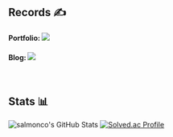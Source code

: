 ## Records ✍️
#### Portfolio: <a href="https://global-exhaust-9bd.notion.site/Bong-Jisu-4ee4b12b28a94975931d6d7c173a65fc?pvs=4" target="_blank"><img src="https://img.shields.io/badge/Notion-424242?style=flat&logo=Notion&logoColor=white"/></a>
#### Blog: <a href="https://blog.naver.com/xkqjsslsek80" target="_blank"><img src="https://img.shields.io/badge/Blog-03C75A?style=flat&logo=Naver&logoColor=white"/></a>

<br>

## Stats 📊
![salmonco's GitHub Stats](https://github-readme-stats.vercel.app/api?username=salmonco&show_icons=true&theme=onedark)
[![Solved.ac Profile](http://mazassumnida.wtf/api/v2/generate_badge?boj=subtleen21)](https://solved.ac/subtleen21/)
